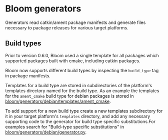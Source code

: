 Bloom generators
================

Generators read catkin/ament package manifests and generate files necessary to package releases for various target platforms.

## Build types

Prior to version 0.6.0, Bloom used a single template for all packages which supported packages built with cmake, including catkin packages.

Bloom now supports different build types by inspecting the `build_type` tag in package manifests.

Templates for a build type are stored in subdirectories of the platform's templates directory named for the build type.
As an example the templates for the `ament_cmake` build type for debian packages is stored in [bloom/generators/debian/templates/ament_cmake](debian/templates/ament_cmake).

To add support for a new build type create a new templates subdirectory for it in your target platform's `templates` directory, and add any necessary supporting code to the generator for build type specific substitutions.For examples search for "Build-type specific substitutions" in [bloom/generators/debian/generator.py](debian/generator.py).

